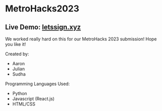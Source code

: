 # MetroHacks2023

## Live Demo: [letssign.xyz](https://letssign.xyz)

We worked really hard on this for our MetroHacks 2023 submission!
Hope you like it!

Created by:
- Aaron
- Julian
- Sudha

Programming Languages Used:
- Python
- Javascript (React.js)
- HTML/CSS
